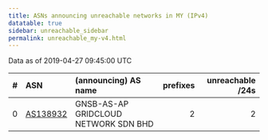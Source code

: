 ```yaml
---
title: ASNs announcing unreachable networks in MY (IPv4)
datatable: true
sidebar: unreachable_sidebar
permalink: unreachable_my-v4.html
---
```


Data as of 2019-04-27 09:45:00 UTC


<div class="datatable-begin"></div>

|   # | ASN                                      | (announcing) AS name                 |   prefixes |   unreachable /24s |
|----:|:-----------------------------------------|:-------------------------------------|-----------:|-------------------:|
|   0 | [AS138932](unreachable_AS138932-v4.html) | GNSB-AS-AP GRIDCLOUD NETWORK SDN BHD |          2 |                  2 |

<div class="datatable-end"></div>